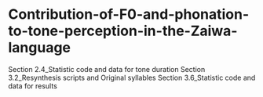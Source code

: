 # Contribution-of-F0-and-phonation-to-tone-perception-in-the-Zaiwa-language
Section 2.4_Statistic code and data for tone duration
Section 3.2_Resynthesis scripts and Original syllables
Section 3.6_Statistic code and data for results
